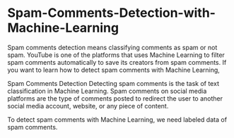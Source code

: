 # Spam-Comments-Detection-with-Machine-Learning
Spam comments detection means classifying comments as spam or not spam. YouTube is one of the platforms that uses Machine Learning to filter spam comments automatically to save its creators from spam comments. If you want to learn how to detect spam comments with Machine Learning,

Spam Comments Detection
Detecting spam comments is the task of text classification in Machine Learning. Spam comments on social media platforms are the type of comments posted to redirect the user to another social media account, website, or any piece of content.

To detect spam comments with Machine Learning, we need labeled data of spam comments.
